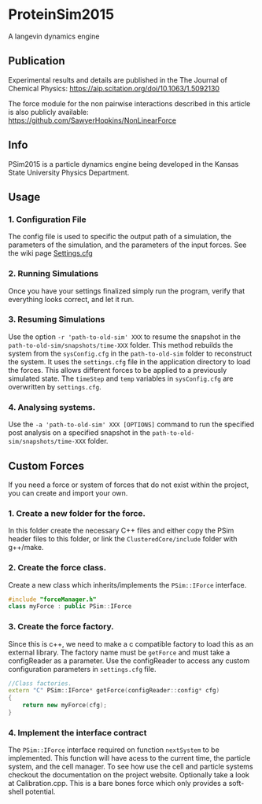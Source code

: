 # ProteinSim2015
A langevin dynamics engine

## Publication

Experimental results and details are published in the The Journal of Chemical Physics:
https://aip.scitation.org/doi/10.1063/1.5092130

The force module for the non pairwise interactions described in this article is also publicly available:
https://github.com/SawyerHopkins/NonLinearForce

## Info

PSim2015 is a particle dynamics engine being developed in the Kansas State University Physics Department. 

## Usage

### 1. Configuration File

The config file is used to specific the output path of a simulation, the parameters of the simulation, and the parameters of the input forces. See the wiki page [Settings.cfg](../../wiki/Settings.cfg)

### 2. Running Simulations

Once you have your settings finalized simply run the program, verify that everything looks correct, and let it run.

### 3. Resuming Simulations

Use the option `-r 'path-to-old-sim' XXX` to resume the snapshot in the `path-to-old-sim/snapshots/time-XXX` folder. This method rebuilds the system from the `sysConfig.cfg` in the `path-to-old-sim` folder to reconstruct the system. It uses the `settings.cfg` file in the application directory to load the forces. This allows different forces to be applied to a previously simulated state. The `timeStep` and `temp` variables in `sysConfig.cfg` are overwritten by `settings.cfg`.

### 4. Analysing systems.

Use the `-a 'path-to-old-sim' XXX [OPTIONS]` command to run the specified post analysis on a specified snapshot in the `path-to-old-sim/snapshots/time-XXX` folder.

## Custom Forces

If you need a force or system of forces that do not exist within the project, you can create and import your own.

### 1. Create a new folder for the force.

In this folder create the necessary C++ files and either copy the PSim header files to this folder, or link the `ClusteredCore/include` folder with g++/make.

### 2. Create the force class.

Create a new class which inherits/implements the `PSim::IForce` interface.
```cpp
#include "forceManager.h"
class myForce : public PSim::IForce
```
### 3. Create the force factory.

Since this is c++, we need to make a c compatible factory to load this as an external library. The factory name must be `getForce` and must take a configReader as a parameter. Use the configReader to access any custom configuration parameters in `settings.cfg` file.

```cpp
//Class factories.
extern "C" PSim::IForce* getForce(configReader::config* cfg)
{
	return new myForce(cfg);
}
```

### 4. Implement the interface contract

The `PSim::IForce` interface required on function `nextSystem` to be implemented. This function will have acess to the current time, the particle system, and the cell manager. To see how use the cell and particle systems checkout the documentation on the project website. Optionally take a look at Calibration.cpp. This is a bare bones force which only provides a soft-shell potential.

